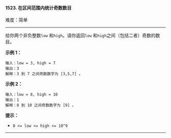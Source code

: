 #### 1523. 在区间范围内统计奇数数目

难度：简单

---

给你两个非负整数`low` 和`high`。请你返回`low` 和`high`之间（包括二者）奇数的数目。

**示例 1：**

```
输入：low = 3, high = 7
输出：3
解释：3 到 7 之间奇数数字为 [3,5,7] 。
```

**示例 2：**

```
输入：low = 8, high = 10
输出：1
解释：8 到 10 之间奇数数字为 [9] 。
```

**提示：**

* `0 <= low <= high <= 10^9`

---

```C++

```